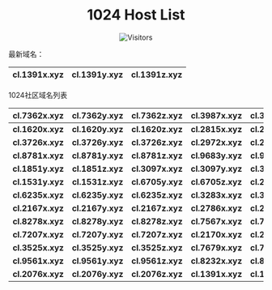 <h1 align="center">1024 Host List</h1>
<p align="center" class="shields">
    <img src="https://img.shields.io/endpoint?url=https%3A%2F%2Fhits.dwyl.com%2Fpooneyy%2F1024-Host-List.json%3Fshow%3Dunique&style=flat-square&label=%E8%AE%BF%E9%97%AE%E4%BA%BA%E6%95%B0&labelColor=pink&color=default" alt="Visitors"/>
</p>

最新域名：

| cl.1391x.xyz | cl.1391y.xyz | cl.1391z.xyz |
| ---- | ---- | ---- |

1024社区域名列表

| cl.7362x.xyz | cl.7362y.xyz | cl.7362z.xyz | cl.3987x.xyz | cl.3987y.xyz | cl.3987z.xyz |
| :---: | :---: | :---: | :---: | :---: | :---: |
| **cl.1620x.xyz** | **cl.1620y.xyz** | **cl.1620z.xyz** | **cl.2815x.xyz** | **cl.2815y.xyz** | **cl.2815z.xyz** |
| **cl.3726x.xyz** | **cl.3726y.xyz** | **cl.3726z.xyz** | **cl.2972x.xyz** | **cl.2972y.xyz** | **cl.2972z.xyz** |
| **cl.8781x.xyz** | **cl.8781y.xyz** | **cl.8781z.xyz** | **cl.9683y.xyz** | **cl.9683z.xyz** | **cl.1851x.xyz** |
| **cl.1851y.xyz** | **cl.1851z.xyz** | **cl.3097x.xyz** | **cl.3097y.xyz** | **cl.3097z.xyz** | **cl.1531x.xyz** |
| **cl.1531y.xyz** | **cl.1531z.xyz** | **cl.6705y.xyz** | **cl.6705z.xyz** | **cl.2193y.xyz** | **cl.2193z.xyz** |
| **cl.6235x.xyz** | **cl.6235y.xyz** | **cl.6235z.xyz** | **cl.3283x.xyz** | **cl.3283y.xyz** | **cl.3283z.xyz** |
| **cl.2167x.xyz** | **cl.2167y.xyz** | **cl.2167z.xyz** | **cl.2786x.xyz** | **cl.2786y.xyz** | **cl.2786z.xyz** |
| **cl.8278x.xyz** | **cl.8278y.xyz** | **cl.8278z.xyz** | **cl.7567x.xyz** | **cl.7567y.xyz** | **cl.7567z.xyz** |
| **cl.7207x.xyz** | **cl.7207y.xyz** | **cl.7207z.xyz** | **cl.2170x.xyz** | **cl.2170y.xyz** | **cl.2170z.xyz** |
| **cl.3525x.xyz** | **cl.3525y.xyz** | **cl.3525z.xyz** | **cl.7679x.xyz** | **cl.7679y.xyz** | **cl.7679z.xyz** |
| **cl.9561x.xyz** | **cl.9561y.xyz** | **cl.9561z.xyz** | **cl.8232x.xyz** | **cl.8232y.xyz** | **cl.8232z.xyz** |
| **cl.2076x.xyz** | **cl.2076y.xyz** | **cl.2076z.xyz** | **cl.1391x.xyz** | **cl.1391y.xyz** | **cl.1391z.xyz** |


